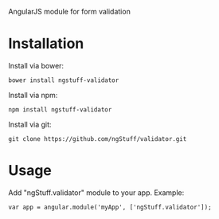 <!--
[![CircleCI Status](https://circleci.com/gh/facebook/react.svg?style=shield&circle-token=:circle-token)](https://circleci.com/gh/facebook/react) [![Build Status](https://img.shields.io/travis/facebook/react/master.svg?style=flat)](https://travis-ci.org/facebook/react) [![Coverage Status](https://img.shields.io/coveralls/facebook/react/master.svg?style=flat)](https://coveralls.io/github/facebook/react?branch=master) [![npm version](https://img.shields.io/npm/v/react.svg?style=flat)](https://www.npmjs.com/package/react) [![PRs Welcome](https://img.shields.io/badge/PRs-welcome-brightgreen.svg)](CONTRIBUTING.md#pull-requests)
-->

AngularJS module for form validation

# Installation
Install via bower:
```
bower install ngstuff-validator
```

Install via npm:
```
npm install ngstuff-validator
```

Install via git:
```
git clone https://github.com/ngStuff/validator.git
```


# Usage
Add "ngStuff.validator" module to your app. Example:
```
var app = angular.module('myApp', ['ngStuff.validator']);
```


